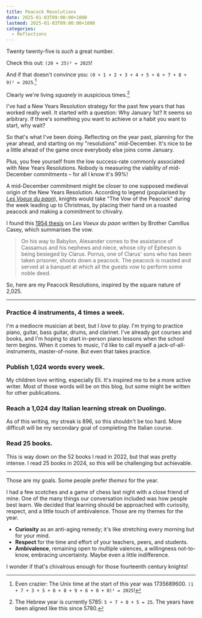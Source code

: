 ```yaml
---
title: Peacock Resolutions
date: 2025-01-03T09:00:00+1000
lastmod: 2025-01-03T09:00:00+1000
categories:
  - Reflections
---
```


Twenty twenty-five is *such* a great number.

Check this out: `(20 + 25)² = 2025`!

And if that doesn't convince you: `(0 + 1 + 2 + 3 + 4 + 5 + 6 + 7 + 8 + 9)² = 2025`.[^1]

Clearly we're living *squarely* in auspicious times.[^2]

<!--more-->

I've had a New Years Resolution strategy for the past few years that has worked really well. It started with a question: Why January 1st? It seems so arbitrary. If there's something you want to achieve or a habit you want to start, why wait?

So that's what I've been doing. Reflecting on the year past, planning for the year ahead, and starting on my "resolutions" mid-December. It's nice to be a little ahead of the game once everybody else joins come January.

Plus, you free yourself from the low success-rate commonly associated with New Years Resolutions. Nobody is measuring the viability of mid-December commitments – for all I know it's 99%!

A mid-December commitment might be closer to one supposed medieval origin of the New Years Resolution. According to legend (popularised by [*Les Voeux du paon*](https://nypl.getarchive.net/media/les-voeux-du-paon-7f7e04)), knights would take "The Vow of the Peacock" during the week leading up to Christmas, by placing their hand on a roasted peacock and making a commitment to chivalry.

I found this [1954 thesis](https://www.proquest.com/docview/301962470/fulltextPDF/7CAB91F225CD4658PQ/1?sourcetype=Dissertations%20&%20Theses) on *Les Voeux du paon* written by Brother Camillus Casey, which summarises the vow.

> On his way to Babylon, Alexander comes to the assistance of Cassamus and his nephews and niece, whose city of Epheson is being besieged by Clarus. Porrus, one of Clarus' sons who has been taken prisoner, shoots down a peacock. The peacock is roasted and served at a banquet at which all the guests vow to perform some noble deed.

So, here are my Peacock Resolutions, inspired by the square nature of 2,025.

---

### Practice 4 instruments, 4 times a week.

I'm a mediocre musician at best, but I *love* to play. I'm trying to practice piano, guitar, bass guitar, drums, and clarinet. I've already got courses and books, and I'm hoping to start in-person piano lessons when the school term begins. When it comes to music, I'd like to call myself a jack-of-all-instruments, master-of-none. But even that takes practice.

### Publish 1,024 words every week.

My children love writing, especially Eli. It's inspired me to be a more active writer. Most of those words will be on this blog, but some might be written for other publications.

### Reach a 1,024 day Italian learning streak on Duolingo.

As of this writing, my streak is 896, so this shouldn't be too hard. More difficult will be my secondary goal of completing the Italian course.

### Read 25 books.

This is way down on the 52 books I read in 2022, but that was pretty intense. I read 25 books in 2024, so this will be challenging but achievable.

---

Those are my goals. Some people prefer *themes* for the year.

I had a few scotches and a game of chess last night with a close friend of mine. One of the many things our conversation included was how people best learn. We decided that learning should be approached with curiosity, respect, and a little touch of ambivalence. Those are my themes for the year.

- **Curiosity** as an anti-aging remedy; it's like stretching every morning but for your mind.
- **Respect** for the time and effort of your teachers, peers, and students.
- **Ambivalence**, remaining open to multiple valences, a willingness not-to-know, embracing  uncertainty. Maybe even a little indifference.

I wonder if that's chivalrous enough for those fourteenth century knights!

[^1]: Even crazier: The Unix time at the start of this year was 1735689600. `(1 + 7 + 3 + 5 + 6 + 8 + 9 + 6 + 0 + 0)² = 2025`!

[^2]: The Hebrew year is currently 5785: `5 + 7 + 8 + 5 = 25`. The years have been aligned like this since 5780.

